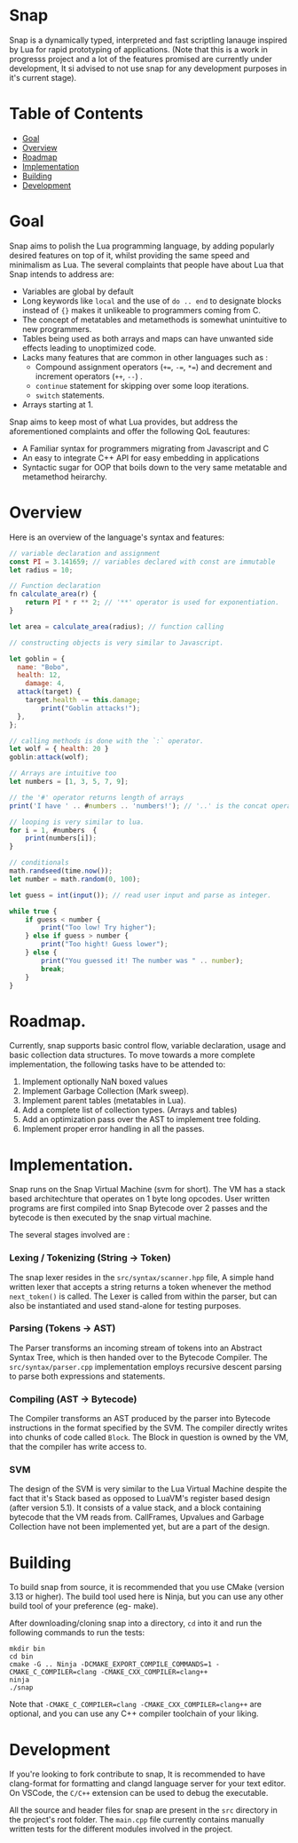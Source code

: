 # Snap

Snap is a dynamically typed, interpreted and fast scriptling lanauge inspired by Lua for rapid prototyping of
applications. (Note that this is a work in progresss project and a lot of the features promised are currently under
development, It si advised to not use snap for any development purposes in it's current stage).

# Table of Contents

- [Goal](#Goal)
- [Overview](#Overview)
- [Roadmap](#Roadmap)
- [Implementation](#Implementation)
- [Building](#Building)
- [Development](#Development)

# Goal

Snap aims to polish the Lua programming language, by adding popularly desired features on top of it, whilst providing
the same speed and minimalism as Lua.
The several complaints that people have about Lua that Snap intends to address are:

- Variables are global by default
- Long keywords like `local` and the use of `do .. end` to designate blocks instead of `{}` makes it unlikeable to
  programmers coming from C.
- The concept of metatables and metamethods is somewhat unintuitive to new programmers.
- Tables being used as both arrays and maps can have unwanted side effects leading to unoptimized code.
- Lacks many features that are common in other languages such as :
  - Compound assignment operators (`+=`, `-=`, `*=`) and decrement and increment operators (`++`, `--`) .
  - `continue` statement for skipping over some loop iterations.
  - `switch` statements.
- Arrays starting at 1.

Snap aims to keep most of what Lua provides, but address the aforementioned complaints and offer the following QoL feautures:

- A Familiar syntax for programmers migrating from Javascript and C
- An easy to integrate C++ API for easy embedding in applications
- Syntactic sugar for OOP that boils down to the very same metatable and metamethod heirarchy.

# Overview

Here is an overview of the language's syntax and features:

```js
// variable declaration and assignment
const PI = 3.141659; // variables declared with const are immutable
let radius = 10;

// Function declaration
fn calculate_area(r) {
	return PI * r ** 2; // '**' operator is used for exponentiation.
}

let area = calculate_area(radius); // function calling

// constructing objects is very similar to Javascript.

let goblin = {
  name: "Bobo",
  health: 12,
	damage: 4,
  attack(target) {
    target.health -= this.damage;
		print("Goblin attacks!");
  },
};

// calling methods is done with the `:` operator.
let wolf = { health: 20 }
goblin:attack(wolf);

// Arrays are intuitive too
let numbers = [1, 3, 5, 7, 9];

// the '#' operator returns length of arrays
print('I have ' .. #numbers .. 'numbers!'); // '..' is the concat operator

// looping is very similar to lua.
for i = 1, #numbers  {
	print(numbers[i]);
}

// conditionals
math.randseed(time.now());
let number = math.random(0, 100);

let guess = int(input()); // read user input and parse as integer.

while true {
	if guess < number {
		print("Too low! Try higher");
	} else if guess > number {
		print("Too hight! Guess lower");
	} else {
		print("You guessed it! The number was " .. number);
		break;
	}
}
```

# Roadmap.

Currently, snap supports basic control flow, variable declaration, usage and basic collection data structures.
To move towards a more complete implementation, the following tasks have to be attended to:

1. Implement optionally NaN boxed values
2. Implement Garbage Collection (Mark sweep).
3. Implement parent tables (metatables in Lua).
4. Add a complete list of collection types. (Arrays and tables)
5. Add an optimization pass over the AST to implement tree folding.
6. Implement proper error handling in all the passes.

# Implementation.

Snap runs on the Snap Virtual Machine (svm for short). The VM has a stack based architechture that operates on 1 byte long opcodes.
User written programs are first compiled into Snap Bytecode over 2 passes and the bytecode is then executed by the snap virtual machine.

The several stages involved are :

### Lexing / Tokenizing (String -> Token)

The snap lexer resides in the `src/syntax/scanner.hpp` file, A simple hand written lexer that accepts a string returns a
token whenever the method `next_token()` is called.
The Lexer is called from within the parser, but can also be instantiated and used stand-alone for testing purposes.

### Parsing (Tokens -> AST)

The Parser transforms an incoming stream of tokens into an Abstract Syntax Tree, which is then handed over to the Bytecode Compiler.
The `src/syntax/parser.cpp` implementation employs recursive descent parsing to parse both expressions and statements.

### Compiling (AST -> Bytecode)

The Compiler transforms an AST produced by the parser into Bytecode instructions in the format specified by the SVM.
The compiler directly writes into chunks of code called `Block`. The Block in question is owned by the VM, that the compiler
has write access to.

### SVM

The design of the SVM is very similar to the Lua Virtual Machine despite the fact that it's Stack based as opposed to LuaVM's
register based design (after version 5.1). It consists of a value stack, and a block containing bytecode that the
VM reads from.
CallFrames, Upvalues and Garbage Collection have not been implemented yet, but are a part of the design.

# Building

To build snap from source, it is recommended that you use CMake (version 3.13 or higher).
The build tool used here is Ninja, but you can use any other build tool of your preference (eg- make).

After downloading/cloning snap into a directory, `cd` into it and run the following commands to run the tests:

```
mkdir bin
cd bin
cmake -G .. Ninja -DCMAKE_EXPORT_COMPILE_COMMANDS=1 -CMAKE_C_COMPILER=clang -CMAKE_CXX_COMPILER=clang++
ninja
./snap
```

Note that `-CMAKE_C_COMPILER=clang -CMAKE_CXX_COMPILER=clang++` are optional, and you can use any C++ compiler toolchain of your liking.

# Development

If you're looking to fork contribute to snap, It is recommended to have clang-format for formatting and clangd language server for
your text editor. On VSCode, the `C/C++` extension can be used to debug the executable.

All the source and header files for snap are present in the `src` directory in the project's root folder.
The `main.cpp` file currently contains manually written tests for the different modules involved in the project.
